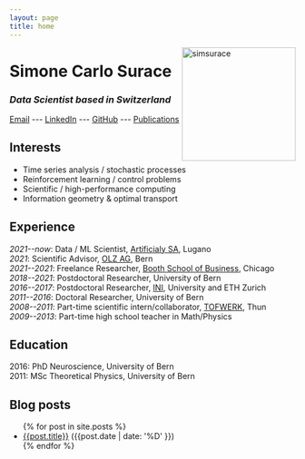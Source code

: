```yaml
---
layout: page
title: home
---
```


<img align="right" class="image-cropper" src="https://avatars3.githubusercontent.com/simsurace?v=3&amp;s=200" alt="simsurace" srcset="https://avatars3.githubusercontent.com/simsurace?v=3&amp;s=200 1x, https://avatars3.githubusercontent.com/simsurace?v=3&amp;s=400 2x, https://avatars3.githubusercontent.com/simsurace?v=3&amp;s=600 3x, https://avatars3.githubusercontent.com/simsurace?v=3&amp;s=800 4x" width="200" height="200" />

# Simone Carlo Surace
### *Data Scientist based in Switzerland*
[Email](mailto:simone.surace@gmail.com) --- [LinkedIn](https://www.linkedin.com/in/simone-carlo-surace/) --- [GitHub](https://github.com/simsurace) --- [Publications](https://scholar.google.com/citations?user=psJEOB0AAAAJ&hl=de&oi=ao) 
<!-- --- [MathOverflow](https://mathoverflow.net/users/69603/s-surace?tab=profile) -->

## Interests
- Time series analysis / stochastic processes
- Reinforcement learning / control problems
- Scientific / high-performance computing 
- Information geometry & optimal transport 

## Experience
*2021--now*: Data / ML Scientist, [Artificialy SA](https://www.artificialy.com/), Lugano  
*2021*: Scientific Advisor, [OLZ AG](https://olz.ch/), Bern  
*2021--2021*: Freelance Researcher, [Booth School of Business](https://www.chicagobooth.edu/), Chicago  
*2018--2021*: Postdoctoral Researcher, University of Bern  
*2016--2017*: Postdoctoral Researcher, [INI](https://www.ini.uzh.ch/en.html), University and ETH Zurich  
*2011--2016*: Doctoral Researcher, University of Bern  
*2008--2011*: Part-time scientific intern/collaborator, [TOFWERK](https://www.tofwerk.com/), Thun  
*2009--2013*: Part-time high school teacher in Math/Physics  

## Education
2016: PhD Neuroscience, University of Bern  
2011: MSc Theoretical Physics, University of Bern  

## Blog posts

<ul>
{% for post in site.posts %}
<li>
  <a href="{{post.url}}">{{post.title}}</a> ({{post.date | date: '%D' }})
</li>
{% endfor %}
</ul>
